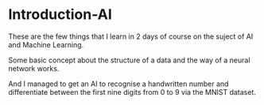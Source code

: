 # Introduction-AI

These are the few things that I learn in 2 days of course on the suject of AI and Machine Learning.

Some basic concept about the structure of a data and the way of a neural network works.

And I managed to get an AI to recognise a handwritten number and differentiate between the first nine digits from 0 to 9 via the MNIST dataset.
